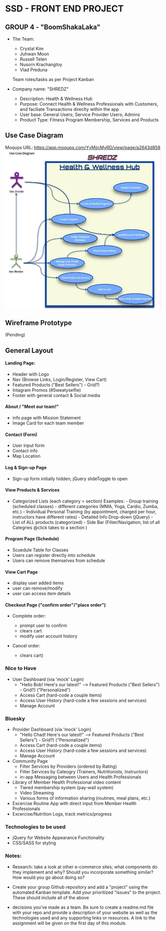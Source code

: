 # SSD - FRONT END PROJECT
## GROUP 4 - "BoomShakaLaka"
- The Team: 
    - Crystal Kim
    - Juhwan Moon
    - Russell Telen
    - Nusorn Krachangtoy
    - Vlad Preduna 

    Team roles/tasks as per Project Kanban

- Company name: "SHREDZ"
    - Description: Health & Wellness Hub 
    - Purpose: Connect Health & Wellness Professionals with Customers, and faciliate Transactions direclty within the app  
    - User base: General Users; Service Provider Users; Admins
    - Product Type:  Fitness Program Membership, Services and Products


## Use Case Diagram
Moqups URL: https://app.moqups.com/YyMjjcMyRD/view/page/a2643d858
<br>
<img src="assets\use_case_diagram\Shredz_UCD.JPG" width="600px">
  
## Wireframe Prototype
(Pending)


## General Layout

#### Landing Page: 
- Header with Logo 
- Nav (Browse Links, Login/Register, View Cart)
- Featured Products ("Best Sellers") - Grid?)
- Intagram Promos (#Sweatyselfie)
- Footer with general contact & Social media 

#### About / "Meet our team!"
- info page with Mission Statement 
- Image Card for each team member
    
#### Contact (Form)
-   User input form
-   Contact info
-   Map Location

#### Log & Sign-up Page 
-   Sign-up form initially hidden; jQuery slideToggle to open

#### View Products & Services
-   Categorized Lists (each category = section)
    Examples:
        - Group training (scheduled classes) - different categories (MMA, Yoga, Cardio, Zumba, etc.)
        - Individual Personal Training  (by appointment, charged per hour, instructors have different rates) 
        - Detailed Info Drop-down (jQuery)
        - List of ALL products (categorized) - Side Bar (Filter/Navigation; list of all Categries @click takes to a section )
        
#### Program Page (Schedule)       
-   Scuedule Table for Classes
-   Users can register directly into schedule
-   Users can remove themselves from schedule 

#### View Cart Page 
-   display user added items
-   user can remove/modify
-   user can access item details

#### Checkout Page ("confirm order"/"place order")
-   Complete order: 
    -   prompt user to confirm        
    -   clears cart 
    -   modify user account history
  
-   Cancel order: 
    -   clears cart)


### Nice to Have
- User Dashboard (via 'mock' Login)
    - "Hello Bob! Here's our latest!" --> Featured Products ("Best Sellers") - Grid?) ("Personalized")
    - Access Cart (hard-code a couple items)
    - Access User History  (hard-code a few sessions and services)
    - Manage Account

### Bluesky
- Provider Dashboard (via 'mock' Login)
    - "Hello Chad! Here's our latest!" --> Featured Products ("Best Sellers") - Grid?) ("Personalized")
    - Access Cart (hard-code a couple items)
    - Access User History  (hard-code a few sessions and services)
    - Manage Account
- Community Page
    - Filter Services by Providers (ordered by Rating)
    - Filter Services by Cateogry (Trainers, Nutritionists, Instructors)
    - in-app Messaging between Users and Health Professionals
- Library of Member Health Professional video content
    - Tiered membership system (pay-wall system) 
    - Video Streaming 
    - Various forms of information sharing (routines, meal plans, etc.) 
-  Excercise Routine App with direct input from Member Health Professionals 
-  Excercise/Nutrition Logs, track metrics/progress


### Technologies to be used
-   jQuery for Website Appearance Functionality 
-   CSS/SASS for styling


### Notes:
- Research: take a look at other e-commerce sites; what components do they implement and why? Should you incorporate something similar? How would you go about doing so?

- Create your group Github repository and add a "project" using the automated Kanban template. Add your prioritized "issues" to the project. These should include all of the above 

- decisions you've made as a team. Be sure to create a readme.md file with your repo and provide a description of your website as well as the technologies used and any supporting links or resources. A link to the assignment will be given on the first day of this module.